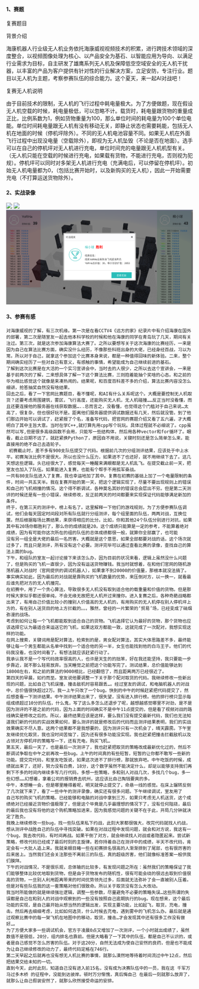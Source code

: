 
#### 1、赛题
复赛题目



背景介绍

海康机器人行业级无人机业务依托海康威视视频技术的积累，进行跨技术领域的深度整合，以视频图像处理为核心、以产品安全为基石、以智能应用为导向、以满足行业需求为目标，自主研发了雄鹰系列无人机及保障低空空域安全的无人机干扰器，以丰富的产品为客户提供有针对性的行业解决方案，立足安防，专注行业。题目以无人机为主题，考察参赛队伍的综合能力。这个夏天，来一起AI对战吧！

复赛无人机说明

由于目前技术的限制，无人机的飞行过程中耗电量极大。为了方便做题，现在假设无人机空载的时候，耗电量极低，可以忽略不计。载货时，耗电量跟货物的重量成正比，比例系数为1，例如货物重量为100，那么单位时间的耗电量为100个单位电能。单位时间耗电量跟无人机有没有移动无关，即静止状态也需要耗能，包括无人机在地面的时候（停机坪除外）。不同的无人机电池容量不同。如果无人机在外面飞行过程中出现没电量（空载除外），即视为无人机坠毁（不论是否在地面）。选手可以在自己的停机坪对无人机进行充电，单位时间充的电量跟无人机机型有关。（无人机只能在空载的时候进行充电，如果载有货物，不能进行充电，否则视为犯规）。停机坪可以同时对多架无人机进行充电（充满电后，可以停留在停机坪）。初始无人机电量都为0，（包括比赛开始时，以及新购买的无人机），因此一开始需要充电（不打算运送货物除外）。

#### 2、实战录像
![](./images/vs.gif)
![](./images/vs2.gif)
![](./images/vs3.png)

#### 3、参赛有感
    对海康威视的了解，有三次机缘。第一次是在看CCTV4《远方的家》纪录片中有介绍海康在国外的部署，第二次是随室友一起去他本科学校的时候和他在海康的同学在青岛玩了几天，期间有关注过。第三次，就是这次参加海康算法大赛了。之所以要想写关于这次海康的比赛经历，一来是因为自己在算法比赛方面，确实没什么经历，不像那些科班出身的大佬，已经身经百战，习以为常。所以对于自己，就拿这个参加这个比赛本身来说，都是一种值得回味的新体验。二来，整个期间确实经历了一些对自己有意义，有感触的事情，希望能成为自己继续前进的基石。  
    了解到这次比赛是在大活的一个实习宣讲会中，当时去的人很少，之所以去这个宣讲会，一来是基于前两次的了解，二来想具体了解一下这个算法比赛，三则抱着能抽个奖啥的心态。和之前的华为相比感觉这个就像是来凑热闹的。结果呢，和百度百科差不多的介绍，算法比赛内容没怎么细讲，抢答抽奖自然没有啥结果。
    回去之后，看了一下官网比赛题目，看不懂呢，和AI有什么关系呢这个。大概是要控制无人机取货？还要考虑周围建筑，雾区，飞行高度，还能购买无人机，无人机碰撞……反正当时没看懂，而且还要连接他的服务器在线获取数据…..总而言之，没看懂，也觉得这个门槛对于自己来说…太高了，很复杂，但也很好玩不是。距离他们服务器提供调试数据还有几天，然后就没管。到了他们那边开始可以调试了，赶紧报了个名，准备写代码，把官网的赛题介绍又看了五六遍，才大概明白了其中主旨大意。当时在学C++,就打算先用cpp写个玩玩。具体过程就不必细说了。cpp虽然可以写,但是很多高级函数不会用，只能写一些结构体，然后用各种vector和for循环了。眼看，截止日期不远了，就赶紧换Python了，原因自不用说，关键时刻还是怎么简单怎么来，能直接用的绝不自己去造轮子。
     初赛截止时，差不多有900支队伍提交了代码。根据前几次的分组测评结果，应该处于中上水平。初赛淘汰比例不是很大。所以也没什么压力，如果进不了也还好，就不用继续下去了。这几天想这些逻辑，头已经很大了，感觉每天一睡醒来满眼都是无人机乱飞。在提交截止前一天，把室友也加入了队伍。如果能进入复赛，也能有个帮手不用孤军奋战。
    一共有80支队伍进入了复赛，我也幸运地加了其中。复赛在初赛的基础上加了一个电量限制的条件，时间一共五天半。我在复赛开始的第一天，把这个逻辑实现了，尽量不要出现规则上的错误和自己的飞机相撞的情况。这个得不断调试，各种莫名其妙的错误总会层出不穷。但是第二天测评的时候还是有一些小错误，继续修改，反正前两天的时间都要来实现保证代码能够满足新加的条件。
    终于，在第三天的测评中，榜上有名了。这里解释一下他们的游戏规则，为了方便参赛队伍调试，他们会每天固定时间段对所有队伍就行分组测评，每个组里面的队伍，两两对战，互换位置。然后根据每场比赛结果，来获得相应的比分。比如，你和其他24个队伍分别进行对抗，如果其中有20场你都胜利了，那么你的成绩就是20。这个成绩只能算是一定的参考，不能算着绝对成绩，因为有可能你这次所在的组的队伍的总体成绩都很一般，就算你全部赢了，也可能        没有另一组全是大佬的最后一名厉害。大概就是这个意思，如果全部都要对战的话，这个场次就过多了，而且只是测评，所有没有这个必要。测评完毕可以通过查看比赛的录像，查找自己的算法上面的bug。
    下午，和组队的室友一起讨论接下来该怎么办，因为目前的状况来看，逻辑上虽然没什么问题了，但是购买的飞机一直很少，因为没有运送货物赚钱。我当时就想着，在和他们官网的随机游荡机器人对战时（官网提供的调试机器人），如果拿不到20000的价值量，那根本就没法搞了。事实确实如此，因为最后的对战就是靠购买的飞机数量的优势，来压倒对方，以一换一，就看最后谁先把对方的无人机撞完。
    在初赛中，用了一个贪心算法，导致很多无人机没有取到适合他的载重量和价值的货物。但是那时候大家似乎都还很单纯，不会无缘无故把无人机开过来撞你。进入复赛之后，各种奇葩战略都出来了，有用自己价值比较小的撞别人价值高的无人机的，有用购买的无人机停在别人停机坪上方的，有在别人送货目的地上方拦截的。。。雅然，曾经的一片繁荣的‘贸易’场，已经变成了硝烟弥漫的战场。
    考虑到如何让每一个飞机都能取到适合自己的货物。飞机选择它认为最好的货物，那个货物也应该选择它认为最适合来运送它的飞机，如果这双方都能一致，这就完成了一次配对，我想实现这样的功能。
    在网上搜索，关键词用是配对算法，检索到的是，男女配对算法，其实大体思路差不多，最终能够让每一个男生都能从名单中找到一个适合他的另一半，女生也能找到他的白马王子。他们的代码我没看，也没时间看了。有想法就应该赶紧行动了。
    我承认我不是一个写代码效率很高的人，也许是天生的的拙笨，好在我还能坚持，我只要能一步步靠近，就不那么轻易放弃。当天睡觉之前把这个功能写完了。测试结果，总价值能够达到18000左右，和之前的算法的9000相比，已经翻倍了，而且距离两万已经很近了。
    第四天的早晨，如约而至。室友说他要调整一下关于那个配对取货的代码。我继续修改一些新出现的问题，比如自己飞机误撞，撞击敌机时容易跟丢…。经过室友的调试，和电脑机器人的对战中，总价值很快超过2万。我一上午只改了一个bug。快到的中午的时候赶紧把代码提交了，然后想查看一下测评结果。中午测评结果出来了，很失望，没有进入排行榜。他的排行榜只显示每组成绩超过10分的队伍，什么鬼，写了这么多怎么还退步了呢，越想越感觉哪里不对劲，是不是因为测评的不是之前的代码，因为上面的时间确实不是中午11点提交的，但是看了视频对战的路线确实是修改之后的。所以，最终结果应该是这样，要么我们没有提交最新代码，我们也无法知道我们新的代码的实战效果如何，要么测评的就是修改后的代码而且测评结果表明，我们的实战效果确实不尽人意。这两个结果都不是我想要的，因为测评只有一次机会了，晴天霹雳。下午室友继续优化取货，我也没时间苦恼了，因为还有很多功能没实现。我也赶紧把撞击拦截敌机以及占领对方停机坪的策略写一下，还有充电，购买飞机…
    第五天，最后一天了，也是最后一次测评了，我也赶紧把取货的策略改成最新优化过的，然后不断调试争取在中午之前再改一些bug。上午的时间真的有些短暂，短暂的让你都不敢写一些新的功能。提交完代码，和室友吃饭说，如果这次进不了排行榜，那就放弃吧。中午吃饭的时候，成绩就出来了，还好，努力没有白费，18分，这个数字虽然不能决定什么，却足以能够支持我们再剩下不多的时间内继续多写几行代码，多想一些策略，多和别人对战几次，多找几个bug，多一些幻想……幻想着，拿着公司的报销费去杭州，这应该比自己掏钱要爽的多。
    中午，本想睡一会，但是哪里睡得着呢，明天就停止提交了，命悬一线的感觉。在床上辗转反侧了几次就下来了，看了一些中午的测评录像，确实还有很多问题。下午继续调试，室友用了   自己写的购买飞机的策略，已经能够和电脑的对战中拿到三万，如果只考虑无人机送货，这个成绩绝对已经接近货物价值极限了，但是这个毕竟是几乎最理想的情况下了，没有任何阻挠，最后的最后我也没有将他的这个购机策略加进来，因为我感觉问题的关键不在于此，开局几分钟就决定了胜负。
    我晚上继续修改一些bug，找一些队伍来私下约战，此刻大家都很强大，改完代码就找人约战，想从测评中战胜自己的队伍中寻找突破。如果在对战过程中发现问题，就会和对方说，我这有一个bug，我去改代码，有时间再战。如果干倒了对方，就会继续找人对战或者隐匿起来。尝试新策略，修改代码已经成了最后时刻的主旋律。若你持着自己在测评中的成绩，半天不改代码，肯定会有一大批人追上来。我就亲眼目睹一些在初赛排名很高的人渐渐排到了尾部，也有很厉害的后来居上。当然我们还会关注那些不离前三的队伍，真的超级厉害，他们就像标准答案一般供我们膜拜。
    下午的对战情况，不是很乐观，总体输的比较多，有发现问题之所在：虽然我们的策略保证了我们能够整体比较优地取到货物，但是由于货物发布的随机性，很有可能会绕的很远去取到价值很高的货物，一旦别人利用距离带来的时间优势领先过多，后面就无法弥补了会一直被别人压着。但是对有些队伍我的这一套策略对他们很致命。所以关于取货没有怎么大改动。
    我当时所能做的就是继续强壮逻辑，调整一些参数，尽量避免不必要的策略失误…这些所谓的失误都是自己在和别人的对战中观察到的一些没有按照自己逾期执行的bug。现在想来，这个最后功能的实现，是自己最开始从想当然的逻辑出发，实现主要功能，比如起飞，取货，充电，撞击。然后再去细细考虑，比如如何选货，什么时候去充电，遇到雾中的飞机怎么办。最后就是通过观察比赛中的每一架飞机在地图中的移动，取货，撞击…才会发现其中还有很多工作没有做好…。
    为了方便大家多一些调试机会，官方于凌晨0点又增加了一次测评，一个小时就出成绩了，虽然数值不是很低，20分，组内排名也靠前。但是大略看了一下其中的队伍，都是自己不认识的，或者是自己感觉不怎么厉害的队伍。对于这20分，自然无法成为使自己安然的良药，但是也不能成为让自己继续修改的动力了，最终代码定格在746行。
    第二天早起之后就再也没有想无人机比赛的事情，就那么漠然地等待着时间流过中午12点，然后把结果交给未知的一切。
    直到今天，此时此刻，知道自己没有进入前15名，没有成为决赛队伍中的一员，我在这 千军万马过多木桥 的征程中，没能到达彼岸。顿时万分惭愧，真后悔自己 在最后一刻就那么放弃了，就那么让自己假装安然了，就那么欣然接受命运的安排。
